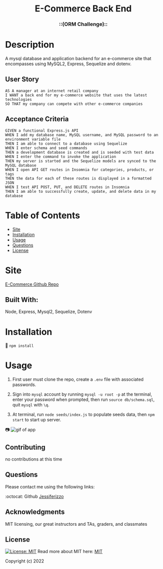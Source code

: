 <h1 align="center"> E-Commerce Back End</h1>  
  
<h3 align="center">::(ORM Challenge):: </h3>

  # Description
  A mysql database and application backend for an e-commerce site that encompasses using MySQL2, Express, Sequelize and dotenv.

  ## User Story
  
```
AS A manager at an internet retail company
I WANT a back end for my e-commerce website that uses the latest technologies
SO THAT my company can compete with other e-commerce companies
```
  
## Acceptance Criteria
  
``` 
GIVEN a functional Express.js API
WHEN I add my database name, MySQL username, and MySQL password to an environment variable file
THEN I am able to connect to a database using Sequelize
WHEN I enter schema and seed commands
THEN a development database is created and is seeded with test data
WHEN I enter the command to invoke the application
THEN my server is started and the Sequelize models are synced to the MySQL database
WHEN I open API GET routes in Insomnia for categories, products, or tags
THEN the data for each of these routes is displayed in a formatted JSON
WHEN I test API POST, PUT, and DELETE routes in Insomnia
THEN I am able to successfully create, update, and delete data in my database
```
  
  # Table of Contents
  * [Site](#site)
  * [Installation](#installation)
  * [Usage](#usage)
  * [Questions](#questions)
  * [License](#license)
  
  # Site 
  [E-Commerce Github Repo](https://github.com/Jessiferizzo/E-Commerce.git)


  ## Built With:
  Node, Express, Mysql2, Sequelize,  Dotenv
  
  # Installation
  💾 
  `npm install`
  
  # Usage
  1. First user must clone the repo, create a `.env` file with associated passwords. 

  2. Sign into `mysql` account by running `mysql -u root -p` at the terminal, enter your password when prompted, then run `source db/schema.sql`, quit `mysql` with `\q`.
  
  3. At terminal, run `node seeds/index.js` to populate seeds data, then `npm start` to start up server. 

   📷 
   ![gif of app](./public/images/habitual%20_%20Habit%20Tracker.gif)
  

  ## Contributing
   no contributions at this time
  
  ## Questions
  Please contact me using the following links:

  :octocat: Github [Jessiferizzo](https://github.com/jessiferizzo) 

  ## Acknowledgments
 MIT licensing, our great instructors and TAs, graders, and classmates

  ## License
  [![License: MIT](https://img.shields.io/badge/License-MIT-green.svg)](https://opensource.org/licenses/MIT)
  Read more about MIT here:
  [MIT](https://opensource.org/licenses/MIT)

  Copyright (c) 2022 